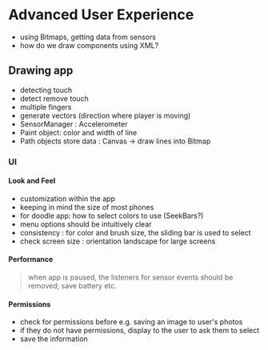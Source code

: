 # Advanced User Experience
- using Bitmaps, getting data from sensors
- how do we draw components using XML?

## Drawing app
- detecting touch
- detect remove touch
- multiple fingers
- generate vectors (direction where player is moving)
- SensorManager : Accelerometer
- Paint object: color and width of line
- Path objects store data : Canvas -> draw lines into Bitmap

### UI
#### Look and Feel
- customization within the app
- keeping in mind the size of most phones
- for doodle app: how to select colors to use (SeekBars?)
- menu options should be intuitively clear
- consistency : for color and brush size, the sliding bar is used to select
- check screen size : orientation landscape for large screens

#### Performance
> when app is paused, the listeners for sensor events should be removed; save battery etc.

#### Permissions
- check for permissions before e.g. saving an image to user's photos
- if they do not have permissions, display to the user to ask them to select
- save the information


